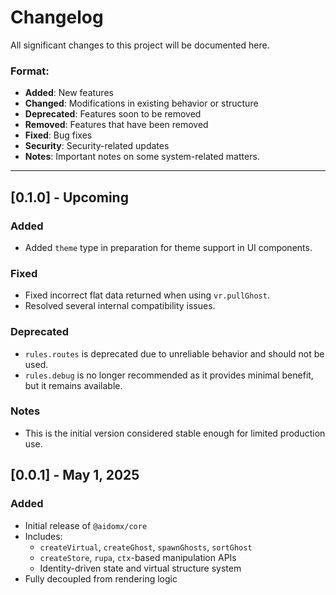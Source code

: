 # Changelog

All significant changes to this project will be documented here.

### Format:

- **Added**: New features
- **Changed**: Modifications in existing behavior or structure
- **Deprecated**: Features soon to be removed
- **Removed**: Features that have been removed
- **Fixed**: Bug fixes
- **Security**: Security-related updates
- **Notes**: Important notes on some system-related matters.

---

## [0.1.0] - Upcoming

### Added

- Added `theme` type in preparation for theme support in UI components.

### Fixed

- Fixed incorrect flat data returned when using `vr.pullGhost`.
- Resolved several internal compatibility issues.

### Deprecated

- `rules.routes` is deprecated due to unreliable behavior and should not be used.
- `rules.debug` is no longer recommended as it provides minimal benefit, but it remains available.

### Notes

- This is the initial version considered stable enough for limited production use.

## [0.0.1] - May 1, 2025

### Added

- Initial release of `@aidomx/core`
- Includes:
  - `createVirtual`, `createGhost`, `spawnGhosts`, `sortGhost`
  - `createStore`, `rupa`, `ctx`-based manipulation APIs
  - Identity-driven state and virtual structure system
- Fully decoupled from rendering logic
